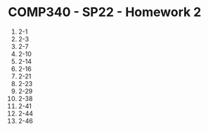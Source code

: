 # COMP340 - SP22 - Homework 2

1. 2-1
2. 2-3
3. 2-7
4. 2-10
5. 2-14
6. 2-16
7. 2-21
8. 2-23
9. 2-29
10. 2-38
11. 2-41
12. 2-44
13. 2-46
